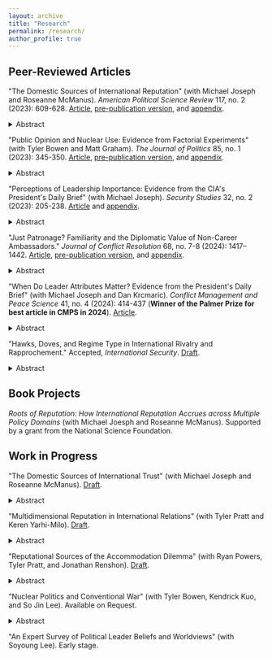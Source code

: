 ```yaml
---
layout: archive
title: "Research"
permalink: /research/
author_profile: true
---
```


Peer-Reviewed Articles
---

"The Domestic Sources of International Reputation" (with Michael Joseph and Roseanne McManus). <i>American Political Science Review</i> 117, no. 2 (2023): 609-628. <a href= "https://www.cambridge.org/core/journals/american-political-science-review/article/domestic-sources-of-international-reputation/9CF02D1518EA985D8E5E80A06EB2324F">Article</a>, <a href= "https://michaelgoldfien.github.io/files/GJM_Domestic_Reputation_Main_Doc.pdf">pre-publication version</a>, and <a href= "https://michaelgoldfien.github.io/files/GJM_Domestic_Reputation_Appendix.pdf">appendix</a>.

<details>
  <summary>Abstract</summary>

Existing research finds that leaders develop international reputations based on their past behavior on the international stage. We argue that leaders' domestic choices can also influence their international reputations, perhaps as much as their past foreign policy decisions do. Using formal theory and intuitive argumentation, we develop an overarching framework to predict how much any domestic choice will affect a leader's international reputation. We theorize that certain domestic choices can inform expectations about future international crisis behavior based on the extent to which (1) the costs at state are similar to those of an international crisis and (2) the domestic issue is salient relative to foreign policy. We use conjoint experiments and other evidence to show that many domestic choices have significant international reputational effects. There is some evidence that the reputational effect of certain domestic choices may equal that of fighting in a previous international crisis.
  
</details>  

"Public Opinion and Nuclear Use: Evidence from Factorial Experiments" (with Tyler Bowen and Matt Graham). <i>The Journal of Politics</i> 85, no. 1 (2023): 345-350. <a href= "https://www.journals.uchicago.edu/doi/10.1086/720329">Article</a>, <a href= "https://michaelgoldfien.github.io/files/BowenGoldfienGraham.pdf">pre-publication version</a>, and <a href= "https://michaelgoldfien.github.io/files/BowenGoldfienGraham_appendix.pdf">appendix</a>. 

<details>
  <summary>Abstract</summary>

  
Does the public oppose nuclear use? Survey experimental research varying either the advantages or disadvantages of nuclear use has produced a wide range of results. Yet no study has examined how the military advantages and strategic and moral disadvantages of nuclear weapons interact. We explore this interaction and uncover a pattern that unifies the literature's seemingly disparate results: the persuasive power of nuclear weapons' military advantages is conditional on their disadvantages. We demonstrate this by independently randomizing both the advantages and disadvantages of nuclear use in  (1) a 2x2 factorial version of an influential design and (2) a novel adaptation of conjoint experiments that focuses on the most plausible comparisons between nuclear and conventional strikes. Our results support a new explanation for why the public can appear rigidly opposed to nuclear strikes in some circumstances and highly permissive in others. 

</details>  

"Perceptions of Leadership Importance: Evidence from the CIA's President's Daily Brief" (with Michael Joseph). <i>Security Studies</i> 32, no. 2 (2023): 205-238. <a href= "https://www.tandfonline.com/doi/abs/10.1080/09636412.2023.2200203?journalCode=fsst20">Article</a> and <a href= "https://dataverse.harvard.edu/dataset.xhtml?persistentId=doi:10.7910/DVN/4RDWYR">appendix</a>.

<details>
  <summary>Abstract</summary>

Are leaders perceived as important actors during conflict, or are they discounted because of domestic institutions and international structure? We exploit the recently declassified CIA President's Daily Briefs to construct a cross-national, weekly measure of how intelligence analysts perceive a foreign leader's importance. We estimate perceptions of leader importance at crisis onset, escalation, war, and war termination in over 16,000 statistical models that overcome selection and endogeneity concerns common in existing studies of leadership and conflict. Leaders are not perceived to matter equally at every stage of conflict. They are seen to matter the most during crisis negotiations when conflicts can either deescalate to peace or escalate to war. But they are not perceived to matter during war. We find leaders of heavily constrained regimes are seen as no more important at any stage of the conflict process than they are in peacetime. But leaders of moderately constrained regimes are perceived to matter for crisis escalation.  Our findings suggest that even if leaders are perceived to matter for conflict on average, domestic institutions and structure plausibly constrain leaders more at some stages of the conflict process such that leaders are seen as less important at those stages. We contribute to the quantification of historical documents by illustrating how to combine data selection, historiography, measurement and statistical modeling to draw stronger inferences. 
  
</details> 

"Just Patronage? Familiarity and the Diplomatic Value of Non-Career Ambassadors." <i>Journal of Conflict Resolution</i> 68, no. 7-8 (2024): 1417–1442. <a href= "https://journals.sagepub.com/doi/abs/10.1177/00220027231198518">Article</a>, <a href= "https://michaelgoldfien.github.io/files/goldfien_ambassadors.pdf">pre-publication version</a>, and <a href= "https://michaelgoldfien.github.io/files/goldfien_ambassadors_appendix.pdf">appendix</a>. 

<details>
  <summary>Abstract</summary>

 Career diplomats have expertise. Why, then, do U.S. presidents appoint relative novices to key diplomatic posts? Conventional wisdom points to patronage. Yet this explanation overlooks the benefits of a diplomat's <i>familiarity</i> with political superiors. Inherent in delegated diplomacy is uncertainty over diplomats' ability to "deliver" on understandings reached at the negotiating table. Non-career diplomats often speak more credibly for political superiors, creating an incentive for foreign counterparts to engage in diplomacy. I theorize a tradeoff between familiarity and expertise to generate empirically testable prediction. Counterintuitively, I expect that presidents often sacrifice professional expertise to delegate important diplomatic assignments to relative amateurs, even accounting for the patronage value of the post. I find empirical support for the argument using a novel dataset on U.S. ambassadorial appointments from the Reagan through Trump administrations. 
  
</details> 

"When Do Leader Attributes Matter? Evidence from the President's Daily Brief" (with Michael Joseph and Dan Krcmaric). <i>Conflict Management and Peace Science</i> 41, no. 4 (2024): 414-437 (<b>Winner of the Palmer Prize for best article in CMPS in 2024</b>). <a href= "https://journals.sagepub.com/doi/abs/10.1177/07388942231196109">Article</a>. 

<details>
  <summary>Abstract</summary>

A wave of recent scholarship shows that the backgrounds of political leaders shape their behavior once in office. This paper shifts the literature in a new direction by investigating the conditions under which foreign observers think a leader's background is relevant. We argue that pre-tenure biographical attributes are most informative to outsiders during leadership transitions---unique periods where the new ruler does not yet have a track record---because a leader's background provides clues about how that leader might govern. But as time passes, foreign observers quickly discount the leader's biography and instead evaluate the leader's observable behavior. We test our theory by creating a systematic daily measure of attention to foreign leader backgrounds derived from the President's Daily Brief, a novel data source of 4,991 recently declassified reports from the Central Intelligence Agency to the American president.
  
</details> 

"Hawks, Doves, and Regime Type in International Rivalry and Rapprochement." Accepted, <i>International Security</i>. <a href= "https://michaelgoldfien.github.io/files/hawkdove_IS_V3.pdf">Draft</a>.

<details>
  <summary>Abstract</summary>
Existing scholarship emphasizes hawks' advantages in making peace but is squarely focused on democratic leaders, even though the vast majority of international rivalries feature at least one autocracy. I argue that electoral accountability moderates the relationship between foreign policy orientation and rapprochement: doves, not hawks, should have an advantage in autocracies. In low-electoral accountability autocracies where citizens struggle to punish leaders, the <i>credibility</i> problem doves face in selling peace at home becomes less salient relative to doves' <i>motivation</i> to cooperate internationally. I demonstrate that the incorporation of regime type offers additional explanatory power in historically notable cases: (1) the end of the Cold War under Ronald Reagan and Mikhail Gorbachev and (2) the Israel-Egypt rapprochement of the late 1970s under Menachem Begin and Anwar Sadat. The theory explains why it could take a hawk like Nixon to go to Beijing, but a dove like Gorbachev to go to Washington.
</details>  
  
Book Projects
---

<i>Roots of Reputation: How International Reputation Accrues across Multiple Policy Domains</i> (with Michael Joesph and Roseanne McManus). Supported by a grant from the National Science Foundation. 

Work in Progress
---

"The Domestic Sources of International Trust" (with Michael Joseph and Roseanne McManus). <a href= "https://michaelgoldfien.github.io/files/Domestic_Trust.pdf">Draft</a>. 
<details>
  <summary>Abstract</summary>
Enduring rivalries are an intractable problem in international relations. Existing research suggests that countries can build trust through costly international signals of reassurance, such as arms reductions. Unfortunately, rivals may be too fearful to make such moves when trust is already very low. We propose domestic choices as a solution to this problem. We claim that international partners can learn about a state’s likelihood of cooperating internationally by observing its domestic choices because there is some correlation between domestic and international preferences. Even more importantly, we argue that domestic choices can play a unique role in overcoming distrust because the outcome of domestic choices is less dependent on reciprocation by another state. This allows states to reveal their preferences through domestic choices without exposing themselves to the risk of exploitation. Thus, domestic choices can kick-start the trust building process even under conditions of low trust, such as enduring rivalry. We illustrate the logic of our argument with a formal model, which produces dramatically different predictions from both the classic trust-building literature and democratic peace theory. We test our argument in a case study of the end of the Cold War.    
</details> 

"Multidimensional Reputation in International Relations" (with Tyler Pratt and Keren Yarhi-Milo). <a href= "https://michaelgoldfien.github.io/files/spillovers.pdf">Draft</a>.
<details>
  <summary>Abstract</summary>
International politics is characterized by enduring uncertainty about the intentions of other actors.  Audiences scrutinize state behavior to infer a range of underlying traits, including the state’s tendency to stand firm in a crisis (resolve) and abide by international commitments (compliance).  Despite this, existing studies of international reputation tend to analyze specific traits in isolation. In this project, we explore how foreign policy choices affect multiple dimensions of an actor’s reputation.  We examine the relationship between two reputational attributes, resolve and compliance, that have been of primary interest to scholars of international security and international cooperation.  We develop a theoretical framework that explains when state behavior generates multiple, simultaneous reputational effects, as well as how these effects interact with each other.  We test the theory in a survey experiment examining the use of military force in the presence of international legal commitments that sanction or prohibit such behavior.    
</details> 

"Reputational Sources of the Accommodation Dilemma" (with Ryan Powers, Tyler Pratt, and Jonathan Renshon). <a href= "https://michaelgoldfien.github.io/files/accommodation.pdf">Draft</a>.
<details>
  <summary>Abstract</summary>
Recent years have been marked by a surge in non-cooperative behavior in world politics, but current theories of international cooperation do not adequately explain the incentives and motivations of states as they formulate responses to hostile behavior. We make two contributions. Conceptually, we argue that, while much work on international politics has demonstrated
that beliefs about “type” can facilitate and sustain cooperation, there is a dark side to reputation. Conditional on bad behavior—such as abrogating a treaty—reputation shapes the “accommodation dilemma” faced by states in two ways, first through actual damage to the violator’s reputation for cooperation and through observers’ concerns about their own reputation for toughness should they be seen to “go easy” on offending states. Empirically, we present data from descriptive surveys of IR scholars showing suggestive evidence of both of our posited reputational mechanisms and helping to rule out other potential explanations. We also field a pre-registered conjoint experiment which demonstrates that (1) past behavior has an outsized influence on the probability and cost of future cooperation (2) this is true for both aggrieved parties and observers, suggesting the importance of reputation broadly and (3) these costs potentially flow through the two reputational mechanisms posited in our theory. By design, our conjoint also allows us to benchmark our theory against numerous other potential explanations for cooperation and accommodation. 
</details> 

"Nuclear Politics and Conventional War" (with Tyler Bowen, Kendrick Kuo, and So Jin Lee). Available on Request. 
<details>
  <summary>Abstract</summary>
Prominent scholars and policy analysts fear that re-emerging great power nuclear rivalry will prove destabilizing to the international security environment, re-opening longstanding debates about the link between nuclear politics and conventional conflict. How does the nuclear balance affect preferences for conventional uses of force? We develop hypotheses drawing on the stability-instability paradox (SIP), which we then test with conjoint experiments focused on potential conflicts between the U.S. and China and the U.S. and North Korea. Fielding these surveys among among elite U.S. military officers and among the public, we vary strategic stability in each scenario and then measure support for U.S. military action. The project advances the survey experimental literature on nuclear politics by connecting it to attitudes toward conventional conflict, and it contributes to ongoing policy debates about the risks presented by the growth of China's nuclear arsenal and a ``tripolar" nuclear world.  
</details> 

"An Expert Survey of Political Leader Beliefs and Worldviews" (with Soyoung Lee). Early stage. 



